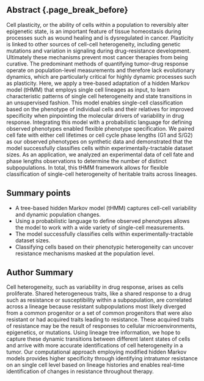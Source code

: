 ## Abstract {.page_break_before}

Cell plasticity, or the ability of cells within a population to reversibly alter epigenetic state, is an important feature of tissue homeostasis during processes such as wound healing and is dysregulated in cancer. Plasticity is linked to other sources of cell-cell heterogeneity, including genetic mutations and variation in signaling during drug-resistance development. Ultimately these mechanisms prevent most cancer therapies from being curative. The predominant methods of quantifying tumor-drug response operate on population-level measurements and therefore lack evolutionary dynamics, which are particularly critical for highly dynamic processes such as plasticity. Here, we apply a tree-based adaptation of a hidden Markov model (tHMM) that employs single cell lineages as input, to learn characteristic patterns of single cell heterogeneity and state transitions in an unsupervised fashion. This model enables single-cell classification based on the phenotype of individual cells and their relatives for improved specificity when pinpointing the molecular drivers of variability in drug response. Integrating this model with a probabilistic language for defining observed phenotypes enabled flexible phenotype specification. We paired cell fate with either cell lifetimes or cell cycle phase lengths (G1 and S/G2) as our observed phenotypes on synthetic data and demonstrated that the model successfully classifies cells within experimentally-tractable dataset sizes. As an application, we analyzed an experimental data of cell fate and phase lengths observations to determine the number of distinct subpopulations. In total, this tHMM framework allows for flexible classification of single-cell heterogeneity of heritable traits across lineages.

## Summary points

- A tree-based hidden Markov model (tHMM) captures cell-cell variability and dynamic population changes.
- Using a probabilistic language to define observed phenotypes allows the model to work with a wide variety of single-cell measurements.
- The model successfully classifies cells within experimentally-tractable dataset sizes.
- Classifying cells based on their phenotypic heterogeneity can uncover resistance mechanisms masked at the population level.

## Author Summary

Cell heterogeneity, such as variability in drug response, arises as cells proliferate. Shared heterogeneous traits, like a shared response to a drug such as resistance or susceptibility within a subpopulation, are correlated across a lineage because resistant subpopulations most likely diverged from a common progenitor or a set of common progenitors that were also resistant or had acquired traits leading to resistance. These acquired traits of resistance may be the result of responses to cellular microenvironments, epigenetics, or mutations. Using lineage tree information, we hope to capture these dynamic transitions between different latent states of cells and arrive with more accurate identifications of cell heterogeneity in a tumor. Our computational approach employing modified hidden Markov models provides higher specificity through identifying intratumor resistance on an single cell level based on lineage histories and enables real-time identification of changes in resistance throughout therapy.
